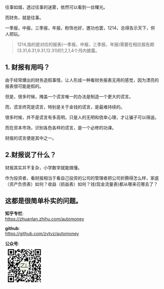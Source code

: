往事如烟，透过往事的迷雾，依然可以看到一丝曙光。

而财务，就是往事。

一季报，中报，三季报，年报，粉饰也好，邀功也罢，1214，总得告示天下，供人把玩。

>1214,指的是对应的报表(一季报，中报，三季报，年报)需要在相应报告期(3.31,6.31,9.31,12.31)的1,2,1,4个月内披露。

## 1. 财报有用吗？
由于经常爆出的财务造假事情，让人形成一种看财务报表无用的感觉，因为漂亮的报表很可能是假的。

但是，很多时候，掩盖一个谎言唯一的办法是制造一个更大的谎言。

而，谎言终究是谎言，特别是关于金钱的谎言，是最难持续的。

很多时候，并不是谎言有多高明，只是人的无明和侥幸心理，才让骗子可以得逞。

而在资本市场，识别各色各样的谎言，是一个必修的功课。

财报的谎言便是其中之一。

## 2.财报说了什么？
财报其实并不复杂，小学数学就能搞懂。

作为投资者，看财报相当于看自己投资的公司的管理者把公司折腾得怎么样，家底（资产负债表）如何？收益（损益表）如何？钱(现金流量表)都从哪来花哪去了？

这都是很简单朴实的问题。
---
**知乎专栏**:  
https://zhuanlan.zhihu.com/automoney  

**github**:  
https://github.com/zvtvz/automoney

**公众号**:  
<img src="./imgs/gongzhonghao.jpg" width="25%" alt="公众号">
